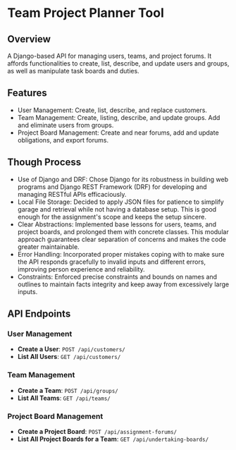 # Team Project Planner Tool

## Overview

A Django-based API for managing users, teams, and project forums. It affords functionalities to create, list, describe, and update users and groups, as well as manipulate task boards and duties.

## Features

- User Management: Create, list, describe, and replace customers.
- Team Management: Create, listing, describe, and update groups. Add and eliminate users from groups.
- Project Board Management: Create and near forums, add and update obligations, and export forums.

## Though Process
- Use of Django and DRF: Chose Django for its robustness in building web programs and Django REST Framework (DRF) for developing and managing RESTful APIs efficaciously.
- Local File Storage: Decided to apply JSON files for patience to simplify garage and retrieval while not having a database setup. This is good enough for the assignment's scope and keeps the setup sincere.
- Clear Abstractions: Implemented base lessons for users, teams, and project boards, and prolonged them with concrete classes. This modular approach guarantees clear separation of concerns and makes the code greater maintainable.
- Error Handling: Incorporated proper mistakes coping with to make sure the API responds gracefully to invalid inputs and different errors, improving person experience and reliability.
- Constraints: Enforced precise constraints and bounds on names and outlines to maintain facts integrity and keep away from excessively large inputs.
  
## API Endpoints

### User Management

- **Create a User**: `POST /api/customers/`
- **List All Users**: `GET /api/customers/`

### Team Management

- **Create a Team**: `POST /api/groups/`
- **List All Teams**: `GET /api/teams/`

### Project Board Management

- **Create a Project Board**: `POST /api/assignment-forums/`
- **List All Project Boards for a Team**: `GET /api/undertaking-boards/`
